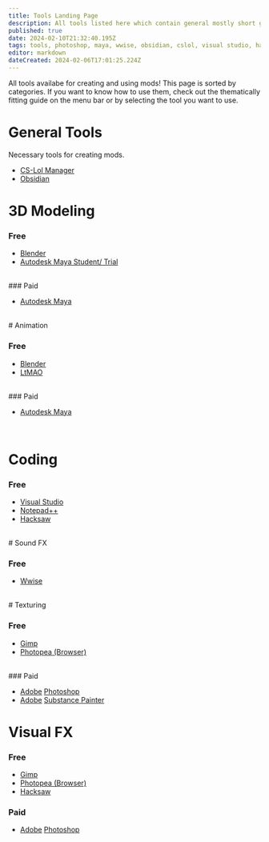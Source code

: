 ```yaml
---
title: Tools Landing Page
description: All tools listed here which contain general mostly short guides.
published: true
date: 2024-02-10T21:32:40.195Z
tags: tools, photoshop, maya, wwise, obsidian, cslol, visual studio, hacksaw
editor: markdown
dateCreated: 2024-02-06T17:01:25.224Z
---
```


All tools availabe for creating and using mods! This page is sorted by categories. If you want to know how to use them, check out the thematically fitting guide on the menu bar or by selecting the tool you want to use.

# General Tools

Necessary tools for creating mods.

-   [CS-Lol Manager](/core-guides/tools-landing/cslolmanager)
-   [Obsidian](/core-guides/tools-landing/obsidian)

# 3D Modeling

### Free

-   [Blender](/core-guides/tools-landing/blender)
-   [Autodesk Maya Student/ Trial](/core-guides/tools-landing/maya)
<br>
### Paid

-   [Autodesk Maya](/core-guides/tools-landing/maya)
<br>
# Animation

### Free

- [Blender](/core-guides/tools-landing/blender)
- [LtMAO](/core-guides/tools-landing/blender/LtMAO)
<br>
### Paid

-   [Autodesk Maya](/core-guides/tools-landing/maya)

<br>

# Coding

### Free

-   [Visual Studio](/core-guides/tools-landing/visual-studio)
-   [Notepad++](/core-guides/tools-landing/notepadplusplus)
-   [Hacksaw](/core-guides/tools-landing/hacksaw)
<br>
# Sound FX

### Free

-   [Wwise](/core-guides/tools-landing/wwise)
<br>
# Texturing

### Free

-   [Gimp](/core-guides/tools-landing/gimp)
-   [Photopea (Browser)](/core-guides/tools-landing/photopea)
<br>
### Paid

-   [Adobe](/core-guides/tools-landing/adobe) [Photoshop](/core-guides/tools-landing/adobe/photoshop)
-   [Adobe](/core-guides/tools-landing/adobe) [Substance Painter](/core-guides/tools-landing/adobe/substance-painter)

# Visual FX

### Free

-   [Gimp](/core-guides/tools-landing/gimp)
-   [Photopea (Browser)](/core-guides/tools-landing/photopea)
-   [Hacksaw](/core-guides/tools-landing/hacksaw)

### Paid

-   [Adobe](/core-guides/tools-landing/adobe) [Photoshop](/core-guides/tools-landing/adobe/photoshop)